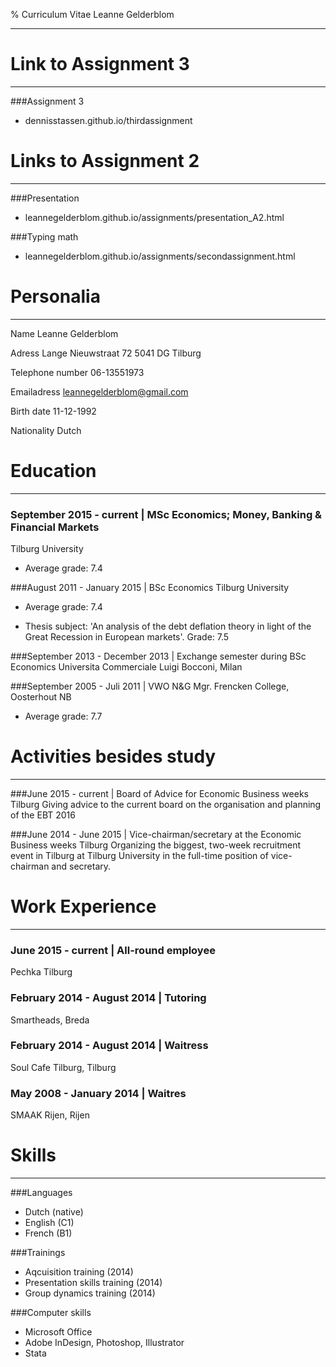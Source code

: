 % Curriculum Vitae Leanne Gelderblom

- - -


Link to Assignment 3
=======
- - -

###Assignment 3
* dennisstassen.github.io/thirdassignment

Links to Assignment 2
=======
- - -

###Presentation
* leannegelderblom.github.io/assignments/presentation_A2.html

###Typing math
* leannegelderblom.github.io/assignments/secondassignment.html


Personalia
=======
- - -

Name			Leanne Gelderblom

Adress			Lange Nieuwstraat 72
			5041 DG Tilburg

Telephone number	06-13551973

Emailadress		leannegelderblom@gmail.com

Birth date		11-12-1992

Nationality		Dutch


Education
=======
- - -

### September 2015 - current | MSc Economics; Money, Banking & Financial Markets
Tilburg University

- Average grade: 7.4

###August 2011 - January 2015 | BSc Economics
Tilburg University

- Average grade: 7.4

- Thesis subject: 'An analysis of the debt deflation theory in light of the Great Recession in European markets'. Grade: 7.5

###September 2013 - December 2013 | Exchange semester during BSc Economics
Universita Commerciale Luigi Bocconi, Milan

###September 2005 - Juli 2011 | VWO N&G
Mgr. Frencken College, Oosterhout NB

- Average grade: 7.7


Activities besides study
=======
- - -

###June 2015 - current | Board of Advice for Economic Business weeks Tilburg
Giving advice to the current board on the organisation and planning of the EBT 2016

###June 2014 - June 2015 | Vice-chairman/secretary at the Economic Business weeks Tilburg
Organizing the biggest, two-week recruitment event in Tilburg at Tilburg University in the full-time position of vice-chairman and secretary.


Work Experience
=======
- - -

### June 2015 - current | All-round employee
Pechka Tilburg

### February 2014 - August 2014 | Tutoring
Smartheads, Breda

### February 2014 - August 2014 | Waitress
Soul Cafe Tilburg, Tilburg

### May 2008 - January 2014 | Waitres
SMAAK Rijen, Rijen


Skills
=======
- - -

###Languages
* Dutch (native)
* English (C1)
* French (B1)

###Trainings
* Aqcuisition training (2014)
* Presentation skills training (2014)
* Group dynamics training (2014)

###Computer skills
* Microsoft Office
* Adobe InDesign, Photoshop, Illustrator
* Stata